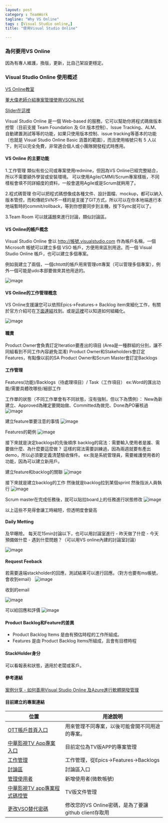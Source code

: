 ```yaml
---
layout: post
category : TeamWork 
tagline: "Why VS Online"
tags : [Visual Studio online,]
title: "使用Visual Studio Online"

---
```




### 為何要用VS Online
因為有專人維護，換版，更新，比自己架設更穩定。

### Visual Studio Online 使用概述
[VS Online教室](http://blogs.msdn.com/b/ericsk/archive/2014/01/10/using-visual-studio-online-as-your-private-git-repository-for-free.aspx)

[董大偉老師介紹專案管理使用VSONLINE](http://www.microsoftvirtualacademy.com/training-courses/visual-studio-online-azure-software-management-case-study)  

[Slider在這裡](https://prezi.com/5n_zvejt2vau/ms-alm-day-2014-public/?utm_campaign=share&utm_medium=copy)

Visual Studio Online 是一個 Web-based 的服務，它可以幫助你將程式碼做版本控管（目前支援 Team Foundation 及 Git 版本控制）、Issue Tracking、ALM、自動建置測試等等的功能，如果只使用版本控制、issue tracking等基本的功能（也就是 Visual Studio Online Basic 涵蓋的範圍），而且使用帳號只有 5 人以下，則可以完全免費，非常適合個人或小團隊開發程式時應用。

#### VS Online 的主要功能

1.工作管理
	類似有些公司或專案使用redmine，但因為VS Online已經完整結合，所以不需要額外學習或安裝環境。
	可以使用Agile/CMMI/Scrum專案樣板，不同樣板會填不同詳細度的資料，一般會選用Agile或是Scrum就夠用了。
	
2.程式碼管理
	你可以把程式碼想像成各種文件、設計圖檔、mockup，都可以納入版本管控，而和傳統SVN不一樣的是支援了GIT方式，所以可以在你本地端進行本地端暫時的commit/rollback，等到你想要同步到主機，按下Sync就可以了。
	
3.Team Room
 可以就議題來進行討論，類似討論區。
 	


#### VS Online的帳戶概念

Visual Studio Online 會以 http://帳號.visualstudio.com 作為帳戶名稱，一個 Microsoft 帳號可以建立多個 VSO 帳戶，方便用來區別用途。而一個 Visual Studio Online 帳戶，也可以建立多個專案。

例如我建立了兩個，一個chtott的帳戶用來管理ott專案（可以管理多個專案），例外一個可能是udo本部要做來其他用途的。

![image](https://farm1.staticflickr.com/344/19841531542_c3c2b58945_o.png)

#### VS Online的工作管理概念

VS Online支援讓您可以依照Epics->Features-> Backlog item來細化工作，有關於官方介紹可在[下面連結](http://blogs.msdn.com/b/visualstudioalm/archive/2015/05/15/scaled-agile-framework-visual-studio-online-process-template-updates.aspx)找到。或是[這裡](https://msdn.microsoft.com/en-us/Library/vs/alm/Work/backlogs/organize-backlog)可以知道如何組織化。

![image](https://farm1.staticflickr.com/312/19227355144_ef3d797d1f_o.png)

#### 職責

Product Owner會負責訂定Iteration要產出的項目
	(Area是一種群組的分別，讓不同組看到不同工作內容避免混淆)
Product Owner和Stakeholders會訂定Features，有點像以前的SA
Product Owner和Scrum Master會訂定Backlogs

#### 工作管理
Features(功能)/Backlogs（待處理項目）/ Task（工作項目）
ex:Word的匯出功能/需要具體改哪些/細部工作

工作單的狀態（不同工作單會有不同狀態，沒有強制，但以下為慣例）：
New為新建立、Approved為確定要開始做、Committed為做完、Done為PO審核過
![image](https://farm1.staticflickr.com/472/19844085352_509a35ab31_o.png)

建立feature單要注意的事情
![image](https://farm1.staticflickr.com/259/19825350656_c5fd3dfea9_o.png)

Features的範例
![image](https://farm1.staticflickr.com/382/19844273052_d236f62950_o.png)

接下來就是決定backlogs的先後順序
backlog的寫法：需要輸入使用者是誰、需要做什麼、為什麼要這麼做？
這樣的寫法需要訓練過，因為兩週就要有產出demo，所以必須要定義清楚驗收條件。
ex:我是系統管理員，需要維護使用者的功能，因為可以建立新用戶。

建立feature和backlog的關聯
![image](https://farm1.staticflickr.com/277/19229172854_6b75281958_o.png)

接下來就是建立backlog的工作
然後就是backlog拉到某個sprint
然後指派人員執行
![image](https://farm1.staticflickr.com/381/19663851968_9252b76a4a_o.png)

Scrum master在完成任務後，就可以貼拉board上的任務進行狀態修改
![image](https://farm1.staticflickr.com/259/19663901440_f5486a03d5_o.png)

以上這些不見得會讓工時縮短，但透明度會變高

#### Daily Metting
及早曝險。
每天花15min討論以下，也可以用討論室進行
	- 昨天做了什麼
	- 今天預備做什麼
	- 遇到什麼問題？（可以用VS online內建的討論室討論）
	
	
![image](https://farm1.staticflickr.com/468/19664121868_c70dda83d1_o.png)

#### Request Feeback
若需要遠端stackholder的回應，測試結果可以進行回應。（對方也要有ms帳號，會收到email）
![image](https://farm4.staticflickr.com/3723/19664199470_de0807172d_o.png)

收到的email

![image](https://farm1.staticflickr.com/441/19852237235_aef9dd8283_o.png)

可以給回應和評價
![image](https://farm4.staticflickr.com/3666/19664206468_432a8807ef_o.png)

#### Product Backlog和Feature的差異

 - Product Backlog Items 是由有預估時程的工作所組成。
 - Features 是由 Product Backlog Items所組成，且會有目標時程
 

#### StackHolder身分
可以看報表和狀態，適用於老闆或客戶。


#### 參考連結
[案例分享 - 如何善用Visual Studio Online 及Azure進行軟體開發管理](http://www.microsoftvirtualacademy.com/training-courses/visual-studio-online-azure-software-management-case-study)


#### 目前建立的專案連結
| 位置                                                                                                                                                                    | 用途說明                                             |
|-------------------------------------------------------------------------------------------------------------------------------------------------------------------------|------------------------------------------------------|
| [OTT帳戶首頁入口](https://chtott.visualstudio.com/)                                                                                                                     | 用來管理不同專案，以後可能會開不同用途的專案。       |
| [中華影視TV App專案入口](https://chtott.visualstudio.com/DefaultCollection/%E4%B8%AD%E8%8F%AF%E5%BD%B1%E8%A6%96TV%20App)                                                | 目前定位為TV版APP的專案管理                          |
| [工作管理](https://chtott.visualstudio.com/DefaultCollection/%E4%B8%AD%E8%8F%AF%E5%BD%B1%E8%A6%96TV%20App/_backlogs#level=Epics&_a=backlog)                             | 工作管理，從Epics->Features->Backlogs                |
| [討論區](https://chtott.visualstudio.com/_rooms)                                                                                                                        | 討論區入口                                           |
| [管理使用者](https://chtott.visualstudio.com/DefaultCollection/%E4%B8%AD%E8%8F%AF%E5%BD%B1%E8%A6%96TV%20App/%E4%B8%AD%E8%8F%AF%E5%BD%B1%E8%A6%96TV%20App%20Team/_admin) | 新增使用者(微軟帳號)                                 |
| [中華影視TV app專案程式碼控管](https://chtott.visualstudio.com/DefaultCollection/_git/%E4%B8%AD%E8%8F%AF%E5%BD%B1%E8%A6%96TV%20App)                                     | TV版文件管理                                         |
| [更改VSO替代密碼](https://chtott.visualstudio.com/_details/security/altcreds)                                                                                           | 修改您的VS Online密碼，是為了要讓github client存取用 |